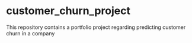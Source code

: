 # customer_churn_project
This repository contains a portfolio project regarding predicting customer churn in a company
